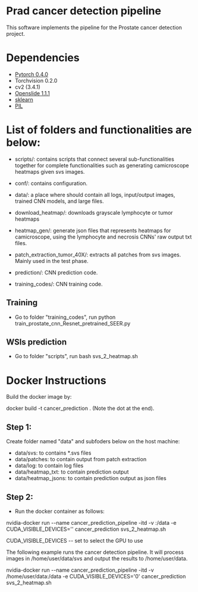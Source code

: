 # Prad cancer detection pipeline

This software implements the pipeline for the Prostate cancer detection project. 

# Dependencies

 - [Pytorch 0.4.0](http://pytorch.org/)
 - Torchvision 0.2.0
 - cv2 (3.4.1)
 - [Openslide 1.1.1](https://openslide.org/api/python/)
 - [sklearn](https://scikit-learn.org/stable/)
 - [PIL](https://pillow.readthedocs.io/en/3.1.x/reference/Image.html)

# List of folders and functionalities are below: 

- scripts/: contains scripts that connect several sub-functionalities together for complete functionalities such as generating camicroscope heatmaps given svs images.

- conf/: contains configuration. 

- data/: a place where should contain all logs, input/output images, trained CNN models, and large files. 

- download_heatmap/: downloads grayscale lymphocyte or tumor heatmaps

- heatmap_gen/: generate json files that represents heatmaps for camicroscope, using the lymphocyte and necrosis CNNs' raw output txt files. 

- patch_extraction_tumor_40X/: extracts all patches from svs images. Mainly used in the test phase. 

- prediction/: CNN prediction code. 

- training_codes/: CNN training code. 


## Training
- Go to folder "training_codes", run python train_prostate_cnn_Resnet_pretrained_SEER.py

## WSIs prediction
- Go to folder "scripts", run bash svs_2_heatmap.sh


# Docker Instructions 

Build the docker image by: 

docker build -t cancer_prediction .  (Note the dot at the end). 

## Step 1:
Create folder named "data" and subfoders below on the host machine:

- data/svs: to contains *.svs files
- data/patches: to contain output from patch extraction
- data/log: to contain log files
- data/heatmap_txt: to contain prediction output
- data/heatmap_jsons: to contain prediction output as json files

## Step 2:
- Run the docker container as follows: 

nvidia-docker run --name cancer_prediction_pipeline -itd -v <path-to-data>:/data -e CUDA_VISIBLE_DEVICES='<cuda device id>' cancer_prediction svs_2_heatmap.sh 

CUDA_VISIBLE_DEVICES -- set to select the GPU to use 

The following example runs the cancer detection pipeline. It will process images in /home/user/data/svs and output the results to /home/user/data. 

nvidia-docker run --name cancer_prediction_pipeline -itd -v /home/user/data:/data -e CUDA_VISIBLE_DEVICES='0' cancer_prediction svs_2_heatmap.sh
